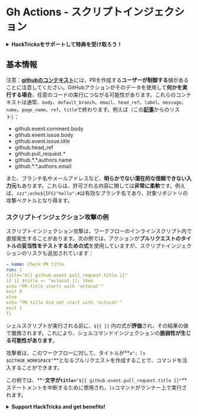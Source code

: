 # Gh Actions - スクリプトインジェクション

<details>

<summary><strong>HackTricksをサポートして特典を受け取ろう！</strong></summary>

* **HackTricksで会社を宣伝したい**場合や、**最新バージョンのPEASSやHackTricksのPDFをダウンロード**したい場合は、[**SUBSCRIPTION PLANS**](https://github.com/sponsors/carlospolop)をチェックしてください！
* [**公式PEASS＆HackTricksグッズ**](https://peass.creator-spring.com)を手に入れよう
* [**The PEASS Family**](https://opensea.io/collection/the-peass-family)を見つけて、独占的な[**NFT**](https://opensea.io/collection/the-peass-family)のコレクションを楽しもう
* 💬 [**Discordグループ**](https://discord.gg/hRep4RUj7f)または[**Telegramグループ**](https://t.me/peass)に参加するか、**Twitter**で私をフォローしましょう 🐦 [**@carlospolopm**](https://twitter.com/carlospolopm)
* **ハッキングのテクニックを共有するために、PRを** [**HackTricks**](https://github.com/carlospolop/hacktricks) **と** [**HackTricks Cloud**](https://github.com/carlospolop/hacktricks-cloud) **のGitHubリポジトリに提出してください。**

</details>

## 基本情報

注意：[**githubのコンテキスト**](https://docs.github.com/en/actions/reference/context-and-expression-syntax-for-github-actions#github-context)には、PRを作成する**ユーザーが制御する**値があることに注意してください。GitHubアクションがそのデータを使用して**何かを実行する場合**、任意のコードの実行につながる可能性があります。これらのコンテキストは通常、`body`、`default_branch`、`email`、`head_ref`、`label`、`message`、`name`、`page_name`、`ref`、`title`で終わります。例えば（この[**記事**](https://medium.com/tinder/exploiting-github-actions-on-open-source-projects-5d93936d189f)からのリスト）：

* github.event.comment.body
* github.event.issue.body
* github.event.issue.title
* github.head\_ref
* github.pull\_request.\*
* github.\*.\*.authors.name
* github.\*.\*.authors.email

また、ブランチ名やメールアドレスなど、**明らかでない潜在的な信頼できない入力元**もあります。これらは、許可される内容に関しては**非常に柔軟**です。例えば、`zzz";echo${IFS}"hello";#`は有効なブランチ名であり、対象リポジトリの攻撃ベクトルとなり得ます。

### スクリプトインジェクション攻撃の例 <a href="#example-of-a-script-injection-attack" id="example-of-a-script-injection-attack"></a>

スクリプトインジェクション攻撃は、ワークフローのインラインスクリプト内で直接発生することがあります。次の例では、アクションが**プルリクエストのタイトルの妥当性をテストするための式**を使用していますが、スクリプトインジェクションのリスクも追加されています：
```yaml
- name: Check PR title
run: |
title="${{ github.event.pull_request.title }}"
if [[ $title =~ ^octocat ]]; then
echo "PR title starts with 'octocat'"
exit 0
else
echo "PR title did not start with 'octocat'"
exit 1
fi
```
シェルスクリプトが実行される前に、`${{ }}` 内の式が**評価**され、その結果の値で置換されます。これにより、シェルコマンドインジェクションの**脆弱性が生じる可能性があります**。

攻撃者は、このワークフローに対して、タイトルが**`a"; ls $GITHUB_WORKSPACE"`**となるプルリクエストを作成することで、コマンドを注入することができます。

この例では、**`"`**文字が`title=`**`"${{ github.event.pull_request.title }}"`**ステートメントを中断するために使用され、`ls`コマンドがランナー上で実行されます。

<details>

<summary><strong>Support HackTricks and get benefits!</strong></summary>

* もしもあなたの**会社をHackTricksで宣伝したい**場合や、**PEASSの最新バージョンにアクセスしたい**場合は、[**SUBSCRIPTION PLANS**](https://github.com/sponsors/carlospolop)をチェックしてください！
* [**公式PEASS＆HackTricksグッズ**](https://peass.creator-spring.com)を手に入れましょう
* [**The PEASS Family**](https://opensea.io/collection/the-peass-family)を見つけて、独占的な[**NFT**](https://opensea.io/collection/the-peass-family)のコレクションを発見しましょう
* 💬 [**Discordグループ**](https://discord.gg/hRep4RUj7f)または[**Telegramグループ**](https://t.me/peass)に**参加**するか、**Twitter** 🐦 [**@carlospolopm**](https://twitter.com/carlospolopm)を**フォロー**してください。
* **HackTricks**と**HackTricks Cloud**のGitHubリポジトリに対して、PRを提出することで、あなたのハッキングトリックを共有してください。

</details>
